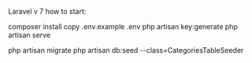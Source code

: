 Laravel v 7
how to start:

composer install
copy .env.example .env
php artisan key:generate
php artisan serve

php artisan migrate
php artisan db:seed --class=CategoriesTableSeeder
